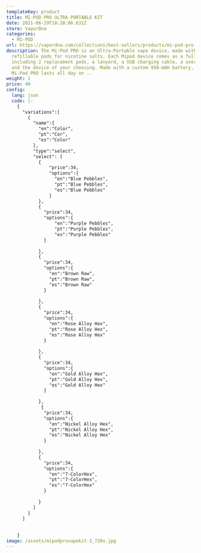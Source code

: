 ```yaml
---
templateKey: product
title: MI-POD PRO ULTRA PORTABLE KIT
date: 2021-06-29T18:28:06.631Z
store: VaporDna
categories:
  - MI-POD
url: https://vapordna.com/collections/best-sellers/products/mi-pod-pro-ultra-portable-kit
description: The Mi-Pod PRO is an Ultra-Portable vape device, made with
  refillable pods for nicotine salts. Each Mipod device comes as a full kit
  including 2 replacement pods, a lanyard, a USB charging cable, a user manual,
  and the device of your choosing. Made with a custom 950-mAH battery, the
  Mi-Pod PRO lasts all day on ..
weight: 1
price: 40
config:
  lang: json
  code: |-
    {
      "variations":[
        {
          "name":{
            "en":"Color",
            "pt":"Cor",
            "es":"Color"
          },
          "type":"select",
          "select": [
            {
                "price":34,
                "options":{
                  "en":"Blue Pebbles",
                  "pt":"Blue Pebbles",
                  "es":"Blue Pebbles"
                }
            },
            {
              "price":34,
              "options":{
                  "en":"Purple Pebbles",
                  "pt":"Purple Pebbles",
                  "es":"Purple Pebbles"
              }
              
            },
            {
              "price":34,
              "options":{
                "en":"Brown Raw",
                "pt":"Brown Raw",
                "es":"Brown Raw"
              }
               
            },
            {
              "price":34,
              "options":{
                "en":"Rose Alloy Hex",
                "pt":"Rose Alloy Hex",
                "es":"Rose Alloy Hex"
              }
                
            },
            {
              "price":34,
              "options":{
                "en":"Gold Alloy Hex",
                "pt":"Gold Alloy Hex",
                "es":"Gold Alloy Hex"
              }
                
            },
             {
              "price":34,
              "options":{
                "en":"Nickel Alloy Hex",
                "pt":"Nickel Alloy Hex",
                "es":"Nickel Alloy Hex"
              }
                
            },
            {
              "price":34,
              "options":{
                "en":"7-ColorHex",
                "pt":"7-ColorHex",
                "es":"7-ColorHex"
              }
                
            }
          ]
        }  
      ]
      
      
    }
image: /assets/mipodprovapekit-3_720x.jpg
---
```

